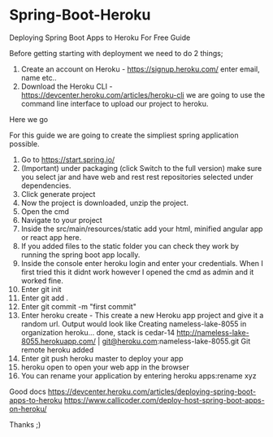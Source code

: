 # Spring-Boot-Heroku
Deploying Spring Boot Apps to Heroku For Free Guide 

Before getting starting with deployment we need to do 2 things;

1. Create an account on Heroku - https://signup.heroku.com/ enter email, name etc..
2. Download the Heroku CLI - https://devcenter.heroku.com/articles/heroku-cli we are going to use the command line interface to upload our project to heroku. 

Here we go

For this guide we are going to create the simpliest spring application possible.

1. Go to https://start.spring.io/ 
2. (Important) under packaging (click Switch to the full version) make sure you select jar and have web and rest rest repositories selected under dependencies. 
3. Click generate project
4. Now the project is downloaded, unzip the project. 
5. Open the cmd
6. Navigate to your project
7. Inside the src/main/resources/static add your html, minified angular app or react app here.
8. If you added files to the static folder you can check they work by running the spring boot app locally. 
9. Inside the console enter heroku login and enter your credentials. When I first tried this it didnt work however I opened the cmd as admin and it worked fine.
10. Enter git init
11. Enter git add .
12. Enter git commit -m "first commit"
13. Enter heroku create - This create a new Heroku app project and give it a random url. Output would look like Creating nameless-lake-8055 in organization heroku... done, stack is cedar-14
http://nameless-lake-8055.herokuapp.com/ | git@heroku.com:nameless-lake-8055.git
Git remote heroku added
14. Enter git push heroku master to deploy your app
15. heroku open to open your web app in the browser
16. You can rename your application by entering heroku apps:rename xyz

Good docs 
https://devcenter.heroku.com/articles/deploying-spring-boot-apps-to-heroku
https://www.callicoder.com/deploy-host-spring-boot-apps-on-heroku/

Thanks ;)


